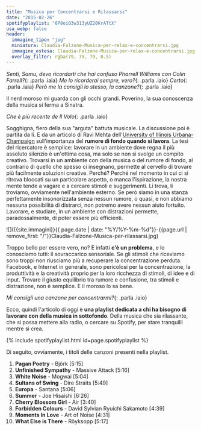 ```yaml
---
title: "Musica per Concentrarsi e Rilassarsi"
date: "2015-02-26"
spotifyplaylist: "6P8oiO3w313yUZ20KrATtX"
usa_webp: false
header:
  immagine_tipo: "jpg"
  miniatura: Claudia-Falzone-Musica-per-relax-e-concentrarsi.jpg
  immagine_estesa: Claudia-Falzone-Musica-per-relax-e-concentrarsi.jpg
  overlay_filter: rgba(79, 79, 79, 0.5)
---
```

_Senti, Samu, devo ricordarti che hai confuso Pharrell Williams con Colin Farrell?_{: .parla .iaia}
_Me lo ricorderai sempre, vero?_{: .parla .iaio}
_Certo_{: .parla .iaia}
_Però me la consigli lo stesso, la canzone?_{: .parla .iaio}

Il nerd moroso mi guarda con gli occhi grandi. Poverino, la sua conoscenza della musica si ferma a Sinatra.

_Che è più recente de Il Volo_{: .parla .iaio}

Sogghigna, fiero della sua "arguta" battuta musicale. La discussione poi è partita da lì. E da un articolo di Ravi Mehta dell'[University of Illinois Urbana-Champaign](https://www.jstor.org/stable/10.1086/665048?seq=1#metadata_info_tab_contents "Il rumore di fondo") sull'importanza del **rumore di fondo quando si lavora**. La tesi del ricercatore è semplice: lavorare in un ambiente dove regna il più assoluto silenzio è un'ottima cosa, ma solo se non si svolge un compito creativo. Trovarsi in un ambiente con della musica o del rumore di fondo, al contrario di quello che spesso ci insegnano, permette al cervello di trovare più facilmente soluzioni creative. Perché? Perché nel momento in cui ci si ritrova bloccati su un particolare aspetto, o manca l'ispirazione, la nostra mente tende a vagare e a cercare stimoli e suggerimenti. Li trova, li troviamo, ovviamente nell'ambiente esterno. Se però siamo in una stanza perfettamente insonorizzata senza nessun rumore, o quasi, e non abbiamo nessuna possibilità di distrarci, non potremo avere nessun aiuto fortuito. Lavorare, e studiare, in un ambiente con distrazioni permette, paradossalmente, di poter essere più efficienti.

![]({{site.immagini}}{{ page.date | date: "%Y/%Y-%m-%d"}}-{{page.url | remove_first: "/"}}Claudia-Falzone-Musica-per-rilassarsi.jpg)

Troppo bello per essere vero, no? E infatti **c'è un problema**, e lo conosciamo tutti: il sovraccarico sensoriale. Se gli stimoli che riceviamo sono troppi non riusciamo più a recuperare la concentrazione perduta. Facebook, e Internet in generale, sono pericolosi per la concentrazione, la produttività e la creatività proprio per la loro ricchezza di stimoli, di idee e di input. Trovare il giusto equilibrio tra rumore e confusione, tra stimoli e distrazione, non è semplice. E il moroso lo sa bene.

_Mi consigli una canzone per concentrarmi?_{: .parla .iaio}

Ecco, quindi l'articolo di oggi è **una playlist dedicata a chi ha bisogno di lavorare con della musica in sottofondo**. Della musica che sia rilassante, che si possa mettere alla radio, o cercare su Spotify, per stare tranquilli mentre si crea.

{% include spotifyplaylist.html id=page.spotifyplaylist %}

Di seguito, ovviamente, i titoli delle canzoni presenti nella playlist.

1. **Pagan Poetry** - Björk [5:15]
2. **Unfinished Sympathy** - Massive Attack [5:16]
3. **White Noise** - Mogwai [5:04]
4. **Sultans of Swing** - Dire Straits [5:49]
5. **Europa** - Santana [5:06]
6. **Summer** - Joe Hisaishi [6:26]
7. **Cherry Blossom Girl** - Air [3:40]
8. **Forbidden Colours** - David Sylvian Ryuichi Sakamoto [4:39]
9. **Moments In Love** - Art of Noise [4:31]
10. **What Else is There** - Röyksopp [5:17]
